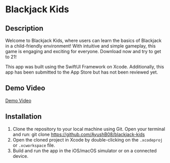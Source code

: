 # Blackjack Kids

## Description
Welcome to Blackjack Kids, where users can learn the basics of Blackjack in a child-friendly environment! With intuitive and simple gameplay, this game is engaging and exciting for everyone. Download now and try to get to 21!

This app was built using the SwiftUI Framework on Xcode. Additionally, this app has been submitted to the App Store but has not been reviewed yet.

## Demo Video
[Demo Video](https://www.youtube.com/shorts/68I9FhTJm6k)

## Installation
1. Clone the repository to your local machine using Git. Open your terminal and run: git clone https://github.com/AyushB08/blackjack-kids
2. Open the cloned project in Xcode by double-clicking on the `.xcodeproj` or `.xcworkspace` file.
3. Build and run the app in the iOS/macOS simulator or on a connected device. 
